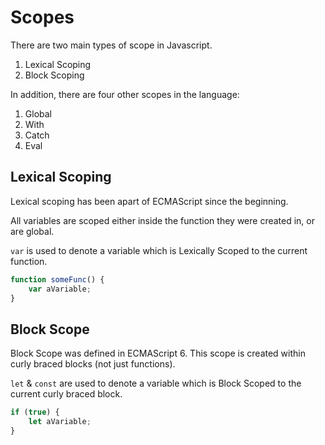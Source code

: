 <link rel='stylesheet' href='../shared/style.css'/>

# Scopes

There are two main types of scope in Javascript.

1.	Lexical Scoping
2.	Block Scoping

In addition, there are four other scopes in the language:

1.	Global
2.	With
3.	Catch
4.	Eval

## Lexical Scoping

Lexical scoping has been apart of ECMAScript since the beginning.

All variables are scoped either inside the function they were created in, or
are global.

`var` is used to denote a variable which is Lexically Scoped to the current
function.

```javascript
function someFunc() {
	var aVariable;
}
```

## Block Scope

Block Scope was defined in ECMAScript 6. This scope is created within curly
braced blocks (not just functions).

`let` & `const` are used to denote a variable which is Block Scoped to the
current curly braced block.

```javascript
if (true) {
	let aVariable;
}
```
